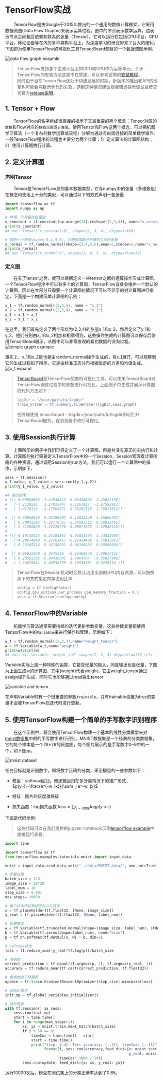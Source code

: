 # TensorFlow实战

&emsp;&emsp;TensorFlow是由Google于2015年推出的一个通用的数值计算框架，它采用数据流图(Data Flow Graphs)来表示运算过程。图中的节点表示数学运算，边表示节点之间相互依赖和联系的张量（Tensor）。它可以运行在包括CPU平台，GPU平台，移动设备等在内的多种异构平台上，为深度学习的研究带来了巨大的便利。下图即为使用TensorFlow的可视化工具TensorBoard观察的一个数据流图示例。

![data flow graph exapmle](img/tensorflow-graph-example.png)

> TensorFlow支持各个主流平台上的CPU和GPU作为运算单元，关于TensorFlow的安装方法这里不在赘述，可以参考官网的[安装教程](https://www.tensorflow.org/install/)。<br>
> 同时由于目前TensorFlow还处于快速发展的时期，新版本的推出和API的改变也可能会导致示例代码失效，遇到这种情况建议根据错误提示调试或者查询官方[release说明](https://github.com/tensorflow/tensorflow/releases)。

## 1. Tensor + Flow

&emsp;&emsp;TensorFlow的名字组成很直接的揭示了其最重要的两个概念：Tensor对应的`数据`和Flow对应的`数据流图`或`计算图`。使用Tensor和Flow这两个概念，可以把机器学习算法（一个复杂的数学运算或流程）分解为通过有向图连接的简单数学操作。一般TensorFlow程序的流程也主要分为两个步骤：1）定义算法的计算图结构；2）使用计算图执行计算。

## 2. 定义计算图

### 声明Tensor

&emsp;&emsp;Tensor是TensorFLow总的基本数据类型，它与numpy中的张量（多维数组）在概念和使用上十分的类似，可以通过以下的方式声明一些张量

```python
import tensorflow as tf
import numpy as np

# 声明一个常量的张量值
x_constant = tf.constant(np.arange(24).reshape((2,3,4)), name="x_constant")
print(x_constant)
## out: Tensor("x_constant:0", shape=(2, 3, 4), dtype=int64)

# 声明一个使用shape=(3,4,5,6)，并使用高斯分布随机生成的张量
x_normal = tf.random_normal(shape=(3,4,5,6),mean=1,stddev=2,name="x_normal")
print(x_normal)
## out: Tensor("x_normal:0", shape=(3, 4, 5, 6), dtype=float32)
```

### 定义图

&emsp;&emsp;在有了tensor之后，就可以根据定义一些tensor之间的运算操作形成计算图。一个TensorFlow程序中可以有多个的计算图，TensorFlow自身会维护一个默认的计算图，因此在大部分只需要一个计算图的情况下可以不显示的对计算图进行指定，下面是一个构建简单计算图的示例：

```python
x_1 = tf.random_normal((2,3,4), name = "x_1")
x_2 = tf.random_normal((2,3,4), name = "x_2")
y_1 = x_1 + x_2
y_2 = x_1 * x_2
```

在这里，我们首先定义了两个形状为(2,3,4)的张量x_1和x_2，然后定义了y_1和y_2，他们分别由x_1和x_2相加和相乘得到，这些操作生成的计算图可以保存后使用TensorBoard展示，从图中可以非常直观的看到数据的流向过程。<br>
![simple graph example](img/simple_graph_example.png)

事实上，x_1和x_2是也是由random_normal操作生成的，将x_1展开，可以观察到它的生成过程如下所示，它是由标准正态分布根据指定的方差和均值生成。<br>
![x_1 expand](img/x_1_expand.png)

> [TensorBoard](https://www.tensorflow.org/get_started/summaries_and_tensorboard)是TensorFlow配套的可视化工具，可以使用TensorBoard对TensorFlow训练过程中的参数进行可视化，上面例子中生成并展示计算图的代码方法如下：
>```python
>logDir = "/your/path/to/logdir"
>train_writer = tf.summary.FileWriter(logDir,sess.graph)
>```
>在终端使用 tensorboard --logdir=/your/path/to/logdir即可打开TensorBoard服务，在浏览器中进行可视化。

## 3. 使用Session执行计算

&emsp;&emsp;上面所示的例子中我们已经定义了一个计算图，但是并没有真正的去执行和计算。计算图的执行需要定义TensorFlow中的一个Session，Session管理着计算所需的各种资源，通过调用Session的run方法，我们可以运行一个计算图中的操作，示例如下。

```python
sess = tf.Session()
y_1_value, y_2_value = sess.run([y_1,y_2])
print(y_1_value, y_2_value)

## 输出结果
# [[[ 0.99805093 -1.44938612 -0.02456892  2.45622158]
#   [-1.2138226   1.27835047  0.1263817  -1.87592912]
#   [ 1.0174129  -1.17503071  0.55202115  1.75871563]]

#  [[ 0.98850936  0.93786907  0.14832348 -3.36686707]
#   [ 0.90941292  0.28770363 -2.64593315  0.66912466]
#   [ 2.71588826 -1.45226276 -0.89671922 -1.32986116]]]
#
# [[[-0.10158142  0.35184851 -0.91852593  1.34032488]
#   [-4.20674849  0.28761467 -0.91424406  0.75015843]
#   [ 0.22345214 -0.16158691  0.04190182  0.60569668]]

#  [[ 0.06632439 -3.2975316  -0.12469446  2.80637121]
#   [ 0.20592396 -0.04410345  1.7464304  -0.05927948]
#   [ 1.24478841  0.46934795  0.19538581 -0.0220134 ]]]

```

> TensorFlow在Session启动时会默认占用全部的GPU内存资源，可以按照如下的方式指定内存占用比率
>```python
>config = tf.ConfigProto()
>config.gpu_options.per_process_gpu_memory_fraction = 0.3
>sess = tf.Session(config=config)
>```

## 4. TensorFlow中的Variable

&emsp;&emsp;机器学习算法通常需要持续的迭代更新参数变量，这些参数变量都使用TensorFlow中的`Variable`来进行保存和管理，示例如下：

```python
w_t = tf.random_normal((2,3,4),name="weight_tensor")
w = tf.Variable(w_t,name="weight")
print(w)print(w)
## out: <tf.Variable 'weight_1:0' shape=(2, 3, 4) dtype=float32_ref>
```

Variable实际上是一种特殊的运算，它接受张量的输入，同是输出也是张量，下图为上面生成w的计算图，其中(weight)代表weight，它由weight_tensor通过assign操作生成，同时它也能够通过read输出tensor<br>

![variable and tensor](img/tensor_variable.png)

在声明Variable时有一个很重要的参数`trainable`，只有trainable设置为true的变量才会被TensorFlow在迭代时进行更新。

## 5. 使用TensorFlow构建一个简单的手写数字识别程序

&emsp;&emsp;在这个示例中，将会使用TensorFlow构建一个基本的线性分类模型来对[mnist数据集](http://yann.lecun.com/exdb/mnist/)中的的手写数字进行识别。MNIST数据集是一个经典的分类数据集，它的每个样本是一个28\*28的灰度图，每个图片展示的是手写数字0~9中的一个，如下图示。

![mnist dataset](img/MNIST.png)

任务目标就是识别数字，即将数字正确的分类，采用模型的一些参数如下：

+ 模型：softmax回归，即逻辑回归在多分类情况下的推广形式，$p(y=i)=\frac{e^{-w_ix}}{\sum_j e^-w_jx}$

+ 特征：图片的灰度值特征

+ 损失函数：log损失函数 $loss = \sum_i I_{i=lable}logp(y=i)$

下面是代码示例:
>这些代码可以在我们提供的jupyter notebook示例[tensorflow example](src/linear_model.ipynb)中直接运行查看。

```python
import time

import tensorflow as tf
from tensorflow.examples.tutorials.mnist import input_data

mnist = input_data.read_data_sets("../data/MNIST_data/", one_hot=True)

# 参量设置
batch_size = 128 
image_size = 28*28
label_num = 10
step_size = 0.001
max_steps= 10000

# 每个样本特征和标签的占位表示
x = tf.placeholder(tf.float32, [None, image_size])
y_real = tf.placeholder(tf.float32, [None, label_num])

# 构建模型
w = tf.Variable(tf.truncated_normal(shape=(image_size, label_num), stddev=0.1), name="weight")
b = tf.Variable(tf.zeros(shape=label_num), name="bias")
p = tf.nn.softmax(tf.matmul(x, w) + b, dim=1)

# softmax损失
loss = tf.reduce_sum(-y_real*tf.log(p))/batch_size

# 准确度
correct_prediction = tf.equal(tf.argmax(p, 1), tf.argmax(y_real, 1))
accuracy = tf.reduce_mean(tf.cast(correct_prediction, tf.float32))

# 使用梯度下降更新
update = tf.train.GradientDescentOptimizer(step_size).minimize(loss)

# 初始化操作
init_op = tf.global_variables_initializer()

# 迭代更新
with tf.Session() as sess:
    sess.run(init_op)
    start = time.time()
    for i in range(max_steps+1):
        xs, ys = mnist.train.next_batch(batch_size)
        if i % 50 == 0:
            timeCos = time.time() - start
            start = time.time()
            print("Step: {:d}, Test accuracy: {:.3f}, timeCos: {:.1f}".
                  format(i, sess.run(accuracy,feed_dict={x: mnist.test.images,
                                                         y_real: mnist.test.labels}),
                         timeCos* 1000 / 50))
        sess.run(update, feed_dict={x: xs, y_real: ys})
```

运行10000次后，模型在测试集上的分类正确率达到了0.85。